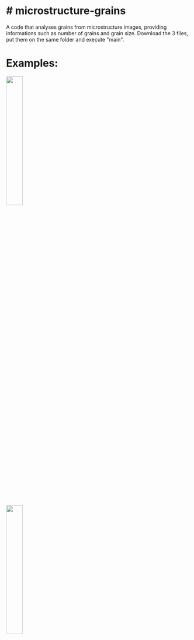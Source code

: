 # # microstructure-grains
A code that analyses grains from microstructure images, providing informations such as number of grains and grain size. Download the 3 files, put them on the same folder and execute "main".

# Examples:

<img src="https://github.com/George-Fabeni/microstructure-grains/assets/162236620/2123ab69-7a71-4739-b376-8aa3a3bfb228" width="30%" height="30%">

<br />

<img src="https://github.com/George-Fabeni/microstructure-grains/assets/162236620/61925d22-7725-4772-9308-78e496fc40f5" width="30%" height="30%">

